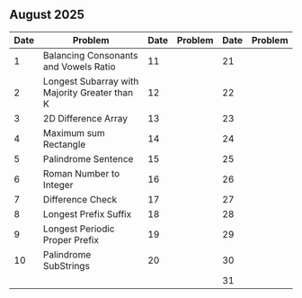## August 2025

| Date | Problem                                       | Date | Problem | Date | Problem |
| ---- | --------------------------------------------- | ---- | ------- | ---- | ------- |
| 1    | Balancing Consonants and Vowels Ratio         | 11   |         | 21   |         |
| 2    | Longest Subarray with Majority Greater than K | 12   |         | 22   |         |
| 3    | 2D Difference Array                           | 13   |         | 23   |         |
| 4    | Maximum sum Rectangle                         | 14   |         | 24   |         |
| 5    | Palindrome Sentence                           | 15   |         | 25   |         |
| 6    | Roman Number to Integer                       | 16   |         | 26   |         |
| 7    | Difference Check                              | 17   |         | 27   |         |
| 8    | Longest Prefix Suffix                         | 18   |         | 28   |         |
| 9    | Longest Periodic Proper Prefix                | 19   |         | 29   |         |
| 10   | Palindrome SubStrings                         | 20   |         | 30   |         |
|      |                                               |      |         | 31   |         |
